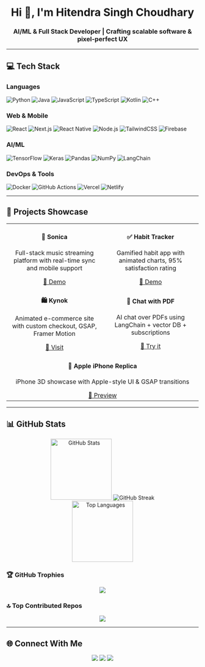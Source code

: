 <h1 align="center">Hi 👋, I'm Hitendra Singh Choudhary</h1>
<h3 align="center">AI/ML & Full Stack Developer | Crafting scalable software & pixel-perfect UX</h3>

---

## 💻 Tech Stack

### Languages
![Python](https://img.shields.io/badge/Python-3670A0?style=for-the-badge&logo=python&logoColor=ffdd54)
![Java](https://img.shields.io/badge/Java-ED8B00?style=for-the-badge&logo=openjdk&logoColor=white)
![JavaScript](https://img.shields.io/badge/JavaScript-F7DF1E?style=for-the-badge&logo=javascript&logoColor=black)
![TypeScript](https://img.shields.io/badge/TypeScript-3178C6?style=for-the-badge&logo=typescript&logoColor=white)
![Kotlin](https://img.shields.io/badge/Kotlin-7F52FF?style=for-the-badge&logo=kotlin&logoColor=white)
![C++](https://img.shields.io/badge/C++-00599C?style=for-the-badge&logo=c%2B%2B&logoColor=white)

### Web & Mobile
![React](https://img.shields.io/badge/React-20232A?style=for-the-badge&logo=react&logoColor=61DAFB)
![Next.js](https://img.shields.io/badge/Next.js-000000?style=for-the-badge&logo=next.js&logoColor=white)
![React Native](https://img.shields.io/badge/React_Native-20232A?style=for-the-badge&logo=react&logoColor=61DAFB)
![Node.js](https://img.shields.io/badge/Node.js-339933?style=for-the-badge&logo=node.js&logoColor=white)
![TailwindCSS](https://img.shields.io/badge/TailwindCSS-38B2AC?style=for-the-badge&logo=tailwind-css&logoColor=white)
![Firebase](https://img.shields.io/badge/Firebase-FFCA28?style=for-the-badge&logo=firebase&logoColor=black)

### AI/ML
![TensorFlow](https://img.shields.io/badge/TensorFlow-FF6F00?style=for-the-badge&logo=tensorflow&logoColor=white)
![Keras](https://img.shields.io/badge/Keras-D00000?style=for-the-badge&logo=keras&logoColor=white)
![Pandas](https://img.shields.io/badge/Pandas-150458?style=for-the-badge&logo=pandas&logoColor=white)
![NumPy](https://img.shields.io/badge/NumPy-013243?style=for-the-badge&logo=numpy&logoColor=white)
![LangChain](https://img.shields.io/badge/LangChain-000000?style=for-the-badge&logo=langchain&logoColor=white)

### DevOps & Tools
![Docker](https://img.shields.io/badge/Docker-2496ED?style=for-the-badge&logo=docker&logoColor=white)
![GitHub Actions](https://img.shields.io/badge/GitHub_Actions-2088FF?style=for-the-badge&logo=github-actions&logoColor=white)
![Vercel](https://img.shields.io/badge/Vercel-000000?style=for-the-badge&logo=vercel&logoColor=white)
![Netlify](https://img.shields.io/badge/Netlify-00C7B7?style=for-the-badge&logo=netlify&logoColor=white)

---

## 🚀 Projects Showcase

<div align="center">

<table>
<tr>
  <td align="center" width="48%">
    <h4>🎵 Sonica</h4>
    <p>Full-stack music streaming platform with real-time sync and mobile support</p>
    <a href="https://sonica-web.vercel.app/">🔗 Demo</a>
  </td>
  <td align="center" width="48%">
    <h4>✅ Habit Tracker</h4>
    <p>Gamified habit app with animated charts, 95% satisfaction rating</p>
    <a href="https://habit-tracker-peach-phi.vercel.app/">🔗 Demo</a>
  </td>
</tr>
<tr>
  <td align="center" width="48%">
    <h4>🛍️ Kynok</h4>
    <p>Animated e-commerce site with custom checkout, GSAP, Framer Motion</p>
    <a href="https://kynok.com/">🔗 Visit</a>
  </td>
  <td align="center" width="48%">
    <h4>📄 Chat with PDF</h4>
    <p>AI chat over PDFs using LangChain + vector DB + subscriptions</p>
    <a href="https://chat-with-pdf-challenge-mocha.vercel.app/">🔗 Try it</a>
  </td>
</tr>
<tr>
  <td align="center" colspan="2">
    <h4>🍎 Apple iPhone Replica</h4>
    <p>iPhone 3D showcase with Apple-style UI & GSAP transitions</p>
    <a href="https://apple-website-liard.vercel.app/">🔗 Preview</a>
  </td>
</tr>
</table>

</div>

---

## 📊 GitHub Stats

<p align="center">
  <img src="https://github-readme-stats.vercel.app/api?username=hitendraa&hide_title=false&hide_rank=false&show_icons=true&include_all_commits=true&count_private=true&disable_animations=false&theme=dracula&locale=en&hide_border=false" height="160" alt="GitHub Stats"/>
  <img src="https://github-readme-streak-stats-phi-drab.vercel.app?user=hitendraa&theme=dark" alt="GitHub Streak" />
  <br/>
  <img src="https://github-readme-stats.vercel.app/api/top-langs/?username=hitendraa&theme=dracula&layout=compact&langs_count=8&hide_border=false" height="160" alt="Top Languages"/>
</p>

### 🏆 GitHub Trophies
<p align="center">
  <img src="https://github-profile-trophy.vercel.app/?username=hitendraa&theme=dracula&no-bg=true&margin-w=10" />
</p>

### 🔝 Top Contributed Repos
<p align="center">
  <img src="https://github-contributor-stats.vercel.app/api?username=hitendraa&limit=5&theme=dracula&combine_all_yearly_contributions=true" />
</p>

---

## 🌐 Connect With Me

<p align="center">
  <a href="mailto:hitendrasinghchoudhary987@gmail.com"><img src="https://img.shields.io/badge/Gmail-D14836?style=for-the-badge&logo=gmail&logoColor=white"/></a>
  <a href="https://www.linkedin.com/in/hitendraa/"><img src="https://img.shields.io/badge/LinkedIn-0077B5?style=for-the-badge&logo=linkedin&logoColor=white"/></a>
  <a href="https://hitendraa.me/"><img src="https://img.shields.io/badge/Portfolio-1de9b6?style=for-the-badge&logoColor=white"/></a>
</p>
